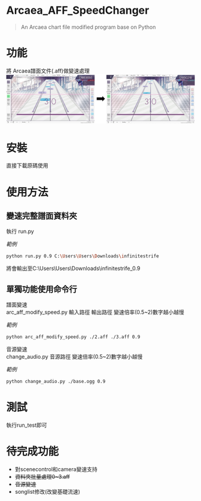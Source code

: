 # Arcaea_AFF_SpeedChanger
> An Arcaea chart file modified program base on Python
# 功能
將 Arcaea譜面文件(.aff)做變速處理
![示例圖片](./img/example.jpg)
# 安裝
直接下載原碼使用
# 使用方法
## 變速完整譜面資料夾

執行 run.py

*範例*
```bash
python run.py 0.9 C:\Users\Users\Downloads\infinitestrife
```
將會輸出至C:\Users\Users\Downloads\infinitestrife_0.9

## 單獨功能使用命令行

譜面變速  
arc_aff_modify_speed.py 輸入路徑 輸出路徑 變速倍率(0.5~2)數字越小越慢

*範例*
```bash
python arc_aff_modify_speed.py ./2.aff ./3.aff 0.9
```
音源變速  
change_audio.py 音源路徑 變速倍率(0.5~2)數字越小越慢

*範例*
```bash
python change_audio.py ./base.ogg 0.9
```

# 測試
執行run_test即可

# 待完成功能
- 對scenecontrol和camera變速支持
- ~~資料夾批量處理0~3.aff~~
- ~~音源變速~~
- songlist修改(改變基礎流速)